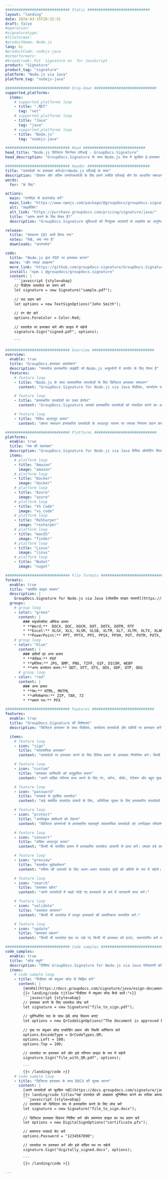 ```yaml
---
############################# Static ############################
layout: "landing"
date: 2024-03-15T20:32:51
draft: false
#operation: 
#signaturetype: 
#fileformat: 
#productName: Node.js
lang: hi
#productCode: nodejs-java
#otherformats: 
#breadcrumb: Put  signature on  for JavaScript
product: "Signature"
product_tag: "signature"
platform: "Node.js via Java"
platform_tag: "nodejs-java"

############################# Drop-down ############################
supported_platforms:
  items:
    # supported_platforms loop
    - title: ".NET"
      tag: "net"
    # supported_platforms loop
    - title: "Java"
      tag: "java"
    # supported_platforms loop
    - title: "Node.js"
      tag: "nodejs-java"

############################# Head ############################
head_title: "Node.js डिजिटल सिग्नेचर एपीआई - GroupDocs.Signature"
head_description: "GroupDocs.Signature के साथ Node.js ऐप्स में सुरक्षित ई-हस्ताक्षर एकीकृत करें। दस्तावेज़ पर हस्ताक्षर करने के वर्कफ़्लो को आसानी से और कुशलता से सुव्यवस्थित करें।"

############################# Header ############################
title: "दस्तावेज़ों पर हस्ताक्षर करें<br>Node.js एपीआई के साथ"
description: "प्रोग्रामर और अंतिम उपयोगकर्ताओं के लिए हमारे लचीले एपीआई और ऐप आधारित समाधानों का उपयोग करके किसी भी प्लेटफ़ॉर्म पर डिजिटल दस्तावेज़ों और छवियों पर हस्ताक्षर करें।"
words:
  for: "के लिए"

actions:
  main: "एनपीएम से डाउनलोड करें"
  main_link: "https://www.npmjs.com/package/@groupdocs/groupdocs.signature/"
  alt: "लाइसेंसिंग"
  alt_link: "https://purchase.groupdocs.com/pricing/signature/java/"
  title: "आरंभ करने के लिए तैयार हैं?"
  description: "GroupDocs.Signature सुविधाओं को निःशुल्क आज़माएँ या लाइसेंस का अनुरोध करें"

release:
  title: "संस्करण {0} जारी किया गया"
  notes: "देखें, क्या नया है"
  downloads: "डाउनलोड"

code:
  title: "Node.js द्वारा PDF पर हस्ताक्षर करना"
  more: "और ज्यादा उदाहरण"
  more_link: "https://github.com/groupdocs-signature/GroupDocs.Signature-for-Node.js-via-Java/"
  install: "npm i @groupdocs/groupdocs.signature"
  content: |
    ```javascript {style=abap}   
    // पीडीएफ दस्तावेज़ का चयन करें
    let signature = new Signature("sample.pdf");
    
    // पाठ प्रदान करें
    let options = new TextSignOptions("John Smith");
    
    // रंग सेट करें
    options.ForeColor = Color.Red;
    
    // दस्तावेज़ पर हस्ताक्षर करें और फ़ाइल में सहेजें
    signature.Sign("signed.pdf", options);
    
    ```

############################# Overview ############################
overview:
  enable: true
  title: "GroupDocs.हस्ताक्षर अवलोकन"
  description: "दस्तावेज़ हस्ताक्षरित लाइब्रेरी जो Node.js अनुप्रयोगों में उपयोग के लिए तैयार है"
  features:
    # feature loop
    - title: "Node.js के साथ व्यावसायिक दस्तावेज़ों के लिए डिजिटल हस्ताक्षर समाधान"
      content: "GroupDocs.Signature for Node.js via Java पीडीएफ, कार्यालय दस्तावेजों और छवियों के लिए डिजिटल हस्ताक्षर विकल्पों का एक व्यापक सेट प्रदान करता है। टेक्स्ट, बारकोड, चित्र, डिजिटल प्रमाणपत्र और मेटाडेटा उपलब्ध हैं। सुव्यवस्थित दस्तावेज़ प्रसंस्करण दक्षता सुनिश्चित करता है।"

    # feature loop
    - title: "हस्ताक्षरित दस्तावेज़ों का उन्नत हेरफेर"
      content: "GroupDocs.Signature आपको हस्ताक्षरित दस्तावेज़ों को संसाधित करने का अधिकार देता है। विभिन्न मानदंडों का उपयोग करके हस्ताक्षर खोजें और मान्य करें। इसके अतिरिक्त, विस्तृत दस्तावेज़ जानकारी निकालें या पृष्ठों की पूर्वावलोकन छवियां बनाएं।"

    # feature loop
    - title: "विविध आउटपुट प्रारूप"
      content: "हमारा समाधान हस्ताक्षरित दस्तावेज़ों के आउटपुट स्वरूप पर व्यापक नियंत्रण प्रदान करता है। किसी भी पृष्ठ पर हस्ताक्षरों को सटीक रूप से रखें और उनके स्वरूप को अनुकूलित करें। हस्ताक्षरित दस्तावेज़ों को अनेक समर्थित प्रारूपों में सहेजें और वैकल्पिक रूप से उन्हें पासवर्ड से सुरक्षित करें।"

############################# Platforms ############################
platforms:
  enable: true
  title: "मंच की स्वतंत्रता"
  description: "GroupDocs.Signature for Node.js via Java विभिन्न ऑपरेटिंग सिस्टम के साथ दस्तावेज़ प्रसंस्करण करता है"
  items:
    # platform loop
    - title: "Amazon"
      image: "amazon"
    # platform loop
    - title: "Docker"
      image: "docker"
    # platform loop
    - title: "Azure"
      image: "azure"
    # platform loop
    - title: "VS Code"
      image: "vs_code"
    # platform loop
    - title: "ReSharper"
      image: "resharper"
    # platform loop
    - title: "macOS"
      image: "finder"
    # platform loop
    - title: "Linux"
      image: "linux"
    # platform loop
    - title: "NuGet"
      image: "nuget"

############################# File formats ############################
formats:
  enable: true
  title: "समर्थित फ़ाइल स्वरूप"
  description: |
    GroupDocs.Signature for Node.js via Java [लोकप्रिय फ़ाइल स्वरूपों](https://docs.groupdocs.com/signature/java/supported-document-formats/) के लिए संचालन की सुविधा प्रदान करता है।
  groups:
    # group loop
    - color: "green"
      content: |
        ### माइक्रोसॉफ्ट ऑफिस प्रारूप
        * **Word:**  DOCX, DOC, DOCM, DOT, DOTX, DOTM, RTF
        * **Excel:** XLSX, XLS, XLSM, XLSB, XLTM, XLT, XLTM, XLTX, XLAM, SXC, SpreadsheetML
        * **PowerPoint:** PPT, PPTX, PPS, PPSX, PPSM, POT, POTM, POTX, PPTM
    # group loop
    - color: "blue"
      content: |
        ### छवियाँ एवं अन्य प्रारूप
        * **पोर्टेबल:** PDF
        * **इमेजिस:** JPG, BMP, PNG, TIFF, GIF, DICOM, WEBP
        * **अन्य कार्यालय प्रारूप:** ODT, OTT, OTS, ODS, ODP, OTP, ODG
      # group loop
    - color: "red"
      content: |
        ### अन्य प्रारूप
        * **वेब:** HTML, MHTML
        * **अभिलेखागार:** ZIP, TAR, 7Z
        * **प्रमाण पत्र:** PFX

############################# Features ############################
features:
  enable: true
  title: "GroupDocs.Signature की विशेषताएं"
  description: "डिजिटल हस्ताक्षर के साथ पीडीएफ, कार्यालय दस्तावेजों और छवियों पर हस्ताक्षर करें"

  items:
    # feature loop
    - icon: "sign"
      title: "व्यावसायिक हस्ताक्षर"
      content: "दस्तावेज़ों पर हस्ताक्षर करने के लिए विभिन्न प्रकार के हस्ताक्षर नियोजित करें। किसी भी पृष्ठ स्थान पर सटीक रूप से डिजिटल हस्ताक्षर रखें।"

    # feature loop
    - icon: "custom"
      title: "हस्ताक्षर उपस्थिति को अनुकूलित करना"
      content: "अपने वांछित परिणाम प्राप्त करने के लिए रंग, फ़ॉन्ट, बॉर्डर, रोटेशन और बहुत कुछ समायोजित करके हस्ताक्षर के दृश्य पहलुओं को तैयार करें।"

    # feature loop
    - icon: "password"
      title: "पासवर्ड से सुरक्षित दस्तावेज़"
      content: "कई समर्थित दस्तावेज़ प्रारूपों के लिए, अतिरिक्त सुरक्षा के लिए हस्ताक्षरित दस्तावेज़ों को पासवर्ड से सुरक्षित रखें।"

    # feature loop
    - icon: "protect"
      title: "अनधिकृत संशोधनों को रोकना"
      content: "डिजिटल प्रमाणपत्रों से हस्ताक्षरित महत्वपूर्ण व्यावसायिक दस्तावेज़ों को अनधिकृत परिवर्तनों से सुरक्षित रखें।"

    # feature loop
    - icon: "convert"
      title: "वांछित आउटपुट प्रारूप"
      content: "किसी भी समर्थित प्रारूप में हस्ताक्षरित दस्तावेज़ आसानी से प्राप्त करें। एमएस वर्ड दस्तावेजों को आसानी से पीडीएफ प्रारूप में बदलें।"

    # feature loop
    - icon: "preview"
      title: "दस्तावेज़ पूर्वावलोकन"
      content: "भविष्य की ज़रूरतों के लिए अलग-अलग दस्तावेज़ पृष्ठों को छवियों के रूप में सहेजें।"

    # feature loop
    - icon: "search"
      title: "हस्ताक्षर खोज"
      content: "अपने दस्तावेज़ों में पहले जोड़े गए हस्ताक्षरों के बारे में जानकारी प्राप्त करें।"

    # feature loop
    - icon: "validate"
      title: "दस्तावेज़ सत्यापन"
      content: "किसी भी दस्तावेज़ में प्रस्तुत हस्ताक्षरों की प्रामाणिकता सत्यापित करें।"

    # feature loop
    - icon: "update"
      title: "हस्ताक्षर प्रबंधन"
      content: "किसी भी दस्तावेज़ पृष्ठ पर रखे गए किसी भी हस्ताक्षर को हटाएं, स्थानांतरित करें या संशोधित करें।"

############################# Code samples ############################
code_samples:
  enable: true
  title: "कोड नमूने"
  description: "विशिष्ट GroupDocs.Signature for Node.js via Java परिचालनों को दर्शाने वाले उदाहरणात्मक उदाहरण"
  items:
    # code sample loop
    - title: "पीडीएफ को क्यूआर कोड से चिह्नित करें"
      content: |
        [बारकोड](https://docs.groupdocs.com/signature/java/esign-document-with-qr-code-signature/) को विशिष्ट पीडीएफ दस्तावेज़ पृष्ठों में शामिल करने से व्यावसायिक प्रक्रियाओं को सुव्यवस्थित किया जा सकता है। यह अनुभाग GroupDocs.Signature for Node.js via Java का उपयोग करके QR कोड जोड़ने का एक उदाहरण प्रदान करता है।
        {{< landing/code title="पीडीएफ में क्यूआर कोड कैसे डालें।">}}
        ```javascript {style=abap}
        // हस्ताक्षर करने के लिए दस्तावेज़ लोड करें
        let signature = new Signature("file_to_sign.pdf");
        
        // पूर्वनिर्धारित पाठ के साथ QR कोड विकल्प बनाएं
        let options = new QrCodeSignOptions("The document is approved by John Smith");
        
        // पृष्ठ पर क्यूआर कोड एन्कोडिंग प्रकार और स्थिति कॉन्फ़िगर करें
        options.EncodeType = QrCodeTypes.QR;
        options.Left = 100;
        options.Top = 100;
            
        // दस्तावेज़ पर हस्ताक्षर करें और इसे परिणाम फ़ाइल के रूप में सहेजें
        signature.Sign("file_with_QR.pdf", options);
        
        ```
        {{< /landing/code >}}
    # code sample loop
    - title: "डिजिटल हस्ताक्षर के साथ DOCX की सुरक्षा करना"
      content: |
        [अपने दस्तावेज़ों को सुरक्षित रखें](https://docs.groupdocs.com/signature/java/esign-document-with-digital-signature/) डिजिटल प्रमाणपत्रों के आधार पर हस्ताक्षर द्वारा। डिजिटल हस्ताक्षर आपके व्यावसायिक दस्तावेज़ों को सामग्री बदलने से बचाते हैं।
        {{< landing/code title="यहां दस्तावेज़ की अखंडता सुनिश्चित करने का तरीका बताया गया है।">}}
        ```javascript {style=abap}   
        // दस्तावेज़ को डिजिटल रूप से हस्ताक्षरित करने के लिए लोड करें
        let signature = new Signature("file_to_sign.docx");
        
        // डिजिटल हस्ताक्षर विकल्प निर्दिष्ट करें और प्रमाणपत्र फ़ाइल का पथ प्रदान करें
        let options = new DigitalSignOptions("certificate.pfx");

        // प्रमाणपत्र पासवर्ड सेट करें
        options.Password = "1234567890";

        // दस्तावेज़ पर हस्ताक्षर करें और इसे वांछित पथ पर सहेजें
        signature.Sign("digitally_signed.docx", options);

        ```
        {{< /landing/code >}}

---
```

